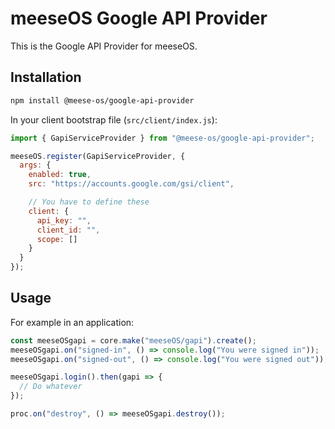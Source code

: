 # meeseOS Google API Provider

This is the Google API Provider for meeseOS.

## Installation

```bash
npm install @meese-os/google-api-provider
```

In your client bootstrap file (`src/client/index.js`):

```javascript
import { GapiServiceProvider } from "@meese-os/google-api-provider";

meeseOS.register(GapiServiceProvider, {
  args: {
    enabled: true,
    src: "https://accounts.google.com/gsi/client",

    // You have to define these
    client: {
      api_key: "",
      client_id: "",
      scope: []
    }
  }
});
```

## Usage

For example in an application:

```javascript
const meeseOSgapi = core.make("meeseOS/gapi").create();
meeseOSgapi.on("signed-in", () => console.log("You were signed in"));
meeseOSgapi.on("signed-out", () => console.log("You were signed out"));

meeseOSgapi.login().then(gapi => {
  // Do whatever
});

proc.on("destroy", () => meeseOSgapi.destroy());
```
